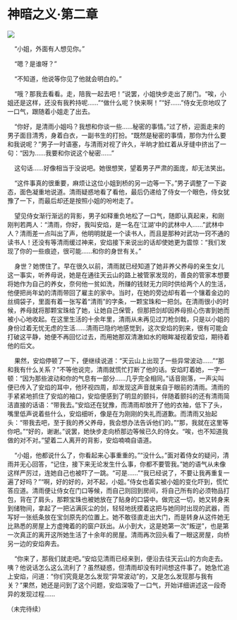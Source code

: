 # 神暗之义·第二章
<img src="http://i0.hdslb.com/bfs/article/6f91bf4905c5f39c938e0cf74c4458609ecc7576.jpg@140w_186h.webp">


<p> 
        “小姐，外面有人想见你。”

    “嗯？是谁呀？”

    “不知道，他说等你见了他就会明白的。”

    “哦？那我去看看。走，陪我一起去吧！”说罢，小姐快步走出了房门。“唉，小姐还是这样，还没有我矜持呢……”“做什么呢？快来啊！”“好……”侍女无奈地叹了一口气，跟随着小姐走了出去。

    “你好，是清雨小姐吗？我想和你谈一些……秘密的事情。”过了桥，迎面走来的男子面目清秀，身着白衣，一副书生的打扮。“既然是秘密的事情，那你为什么要和我说呢？”男子一时语塞，与清雨对视了许久，半晌才脸红着从牙缝中挤出了一句：“因为……我要和你说这个秘密……”

    这句话……好像相当于没说吧。她很想笑，望着男子严肃的面庞，却无法笑出。

    “这件事真的很重要，麻烦让这位小姐到桥的另一边等一下。”男子调整了一下姿态，面色凝重地说道。清雨疑惑地看了看他，最后仍递给了侍女一个眼色，侍女犹豫了一下，而最后却还是按照小姐的吩咐走了。

    望见侍女渐行渐远的背影，男子如释重负地松了一口气，随即认真起来，和刚刚判若两人：“清雨，你好，我叫安焰，是一名在‘江湖’中的武林中人……”武林中人？清雨差一点叫出了声，他明明就是一个读书人，而且是那种对武功一窍不通的读书人！还没有等清雨缓过神来，安焰接下来说出的话却使她更为震惊：“我们发现了你的一些痕迹，很可能……和你的身世有关。”

    身世？她愣住了。早在很久以前，清雨就已经知道了她非养父养母的亲生女儿这一事实，听养母说，她是在通往天云山的路上被管家发现的，善良的管家本想要将她作为自己的养女，奈何他一贫如洗，所赚的钱财无力同时供给两个人的生活，他便把尚年幼的清雨带回了雇主的家中。当时，在她的旁边却有着一个镶着金边的丝绸袋子，里面有着一张写着“清雨”的字条，一颗宝珠和一把剑。在清雨很小的时候，养母就将那颗宝珠给了她，让她自己保管，但那把剑却因养母担心伤害到她而被小心地收起。在这里生活的十余年里，清雨从未再见过刀枪剑戟，只是以小姐的身份过着无忧无虑的生活……清雨已隐约地感觉到，这次安焰的到来，很有可能会打破这平静，她便不再回忆过去，而用她那双清澈如水的眼眸凝视着安焰，期待着他的后文。

    果然，安焰停顿了一下，便继续说道：“天云山上出现了一些异常波动……”“那和我有什么关系？”不等他说完，清雨就慌忙打断了他的话。安焰盯着她，一字一顿：“因为那些波动和你的气息有一部分……几乎完全相同。”话音刚落，一声尖叫便已传入了安焰的耳中，他环视四周，却发现这声音就来自于眼前的清雨。清雨的手紧紧地抓住了安焰的袖口，安焰便感到了明显的颤抖，伴随着颤抖的还有清雨简洁直接的话语：“带我去。”安焰还在犹豫，而清雨却放开了他的衣袖，低下了头，嘴里低声说着些什么，安焰细听，像是在为刚刚的失礼而道歉。而清雨又抬起头：“带我去吧，至于我的养父养母，我会想办法告诉他们的。”“那，我就在这里等你吧。”“好的，谢谢。”说罢，她快步走向桥那边等候已久的侍女。“唉，也不知道我做的对不对。”望着二人离开的背影，安焰喃喃自语道。

    “小姐，他都说什么了，你看起来心事重重的。”“没什么。”面对着侍女的疑问，清雨并无心回答，“记住，接下来无论发生什么事，你都不要管我。”她的语气从未像这样严厉过，连她自己也被吓了一跳。“可是……”“我已经说了，不要让我再重复一遍了好吗？”“啊，好的好的，对不起，小姐。”侍女也着实被小姐的变化吓到，慌忙答应道。清雨便让侍女在门口等候，而自己则回到房间，将自己所有的必须物品打包，背在了肩头，那颗宝珠也被她放在了贴身的口袋中。做完这一切，她又转身来到储物间，拿起了一把沾满灰尘的剑，轻轻地抚摸着这把与她同时出现的武器，而写好一张纸条放在宝剑原先的位置上。她不敢径直走出大门，而是转身从这件她无比熟悉的房屋上方虚掩着的的窗户跃出。从小到大，这是她第一次“叛逆”，也是第一次真正的离开这所她生活了十余年的房屋。清雨再次回头看了一眼这房屋，向桥另一边的安焰奔去。

    “你来了，那我们就走吧。”安焰见清雨已经来到，便沿去往天云山的方向走去。咦？他说话怎么这么流利了？虽然疑惑，但清雨却没有时间想这件事了。她急忙追上安焰，问道：“你们究竟是怎么发现“异常波动”的，又是怎么发现那与我有关？”果然，她还是问到了这个问题，安焰深吸了一口气，开始详细讲述这一段奇异的发现过程……



（未完待续）
<p/>
